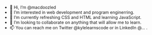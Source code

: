 - 👋 Hi, I’m @macdoozled
- 👀 I’m interested in web development and program enginerring. 
- 🌱 I’m currently refreshing CSS and HTML and learning JavaScript.
- 💞️ I’m looking to collaborate on anything that will allow me to learn.
- 📫 You can reach me on Twitter @kylelearnscode or in LinkedIn @... .

<!---
macdoozled/macdoozled is a ✨ special ✨ repository because its `README.md` (this file) appears on your GitHub profile.
You can click the Preview link to take a look at your changes.
--->
